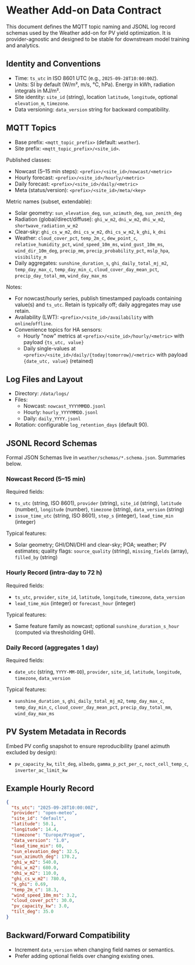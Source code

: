 # Weather Add-on Data Contract

This document defines the MQTT topic naming and JSONL log record schemas used by the Weather add-on for PV yield optimization. It is provider-agnostic and designed to be stable for downstream model training and analytics.

## Identity and Conventions
- Time: `ts_utc` in ISO 8601 UTC (e.g., `2025-09-28T10:00:00Z`).
- Units: SI by default (W/m², m/s, °C, hPa). Energy in kWh, radiation integrals in MJ/m².
- Site identity: `site_id` (string), location `latitude`, `longitude`, optional `elevation_m`, `timezone`.
- Data versioning: `data_version` string for backward compatibility.

## MQTT Topics
- Base prefix: `<mqtt_topic_prefix>` (default: `weather`).
- Site prefix: `<mqtt_topic_prefix>/<site_id>`.

Published classes:
- Nowcast (5–15 min steps): `<prefix>/<site_id>/nowcast/<metric>`
- Hourly forecast: `<prefix>/<site_id>/hourly/<metric>`
- Daily forecast: `<prefix>/<site_id>/daily/<metric>`
- Meta (status/version): `<prefix>/<site_id>/meta/<key>`

Metric names (subset, extendable):
- Solar geometry: `sun_elevation_deg`, `sun_azimuth_deg`, `sun_zenith_deg`
- Radiation (global/direct/diffuse): `ghi_w_m2`, `dni_w_m2`, `dhi_w_m2`, `shortwave_radiation_w_m2`
- Clear-sky: `ghi_cs_w_m2`, `dni_cs_w_m2`, `dhi_cs_w_m2`, `k_ghi`, `k_dni`
- Weather: `cloud_cover_pct`, `temp_2m_c`, `dew_point_c`, `relative_humidity_pct`, `wind_speed_10m_ms`, `wind_gust_10m_ms`, `wind_dir_10m_deg`, `precip_mm`, `precip_probability_pct`, `mslp_hpa`, `visibility_m`
- Daily aggregates: `sunshine_duration_s`, `ghi_daily_total_mj_m2`, `temp_day_max_c`, `temp_day_min_c`, `cloud_cover_day_mean_pct`, `precip_day_total_mm`, `wind_day_max_ms`

Notes:
- For nowcast/hourly series, publish timestamped payloads containing value(s) and `ts_utc`. Retain is typically off; daily aggregates may use retain.
- Availability (LWT): `<prefix>/<site_id>/availability` with `online`/`offline`.
 - Convenience topics for HA sensors:
   - Hourly "now" metrics at `<prefix>/<site_id>/hourly/<metric>` with payload `{ts_utc, value}`
   - Daily single-values at `<prefix>/<site_id>/daily/{today|tomorrow}/<metric>` with payload `{date_utc, value}` (retained)

## Log Files and Layout
- Directory: `/data/logs/`
- Files:
  - Nowcast: `nowcast_YYYYMMDD.jsonl`
  - Hourly: `hourly_YYYYMMDD.jsonl`
  - Daily: `daily_YYYY.jsonl`
- Rotation: configurable `log_retention_days` (default 90).

## JSONL Record Schemas
Formal JSON Schemas live in `weather/schemas/*.schema.json`. Summaries below.

### Nowcast Record (5–15 min)
Required fields:
- `ts_utc` (string, ISO 8601), `provider` (string), `site_id` (string), `latitude` (number), `longitude` (number), `timezone` (string), `data_version` (string)
- `issue_time_utc` (string, ISO 8601), `step_s` (integer), `lead_time_min` (integer)

Typical features:
- Solar geometry; GHI/DNI/DHI and clear-sky; POA; weather; PV estimates; quality flags: `source_quality` (string), `missing_fields` (array), `filled_by` (string)

### Hourly Record (intra-day to 72 h)
Required fields:
- `ts_utc`, `provider`, `site_id`, `latitude`, `longitude`, `timezone`, `data_version`
- `lead_time_min` (integer) or `forecast_hour` (integer)

Typical features:
- Same feature family as nowcast; optional `sunshine_duration_s_hour` (computed via thresholding GHI).

### Daily Record (aggregates 1 day)
Required fields:
- `date_utc` (string, `YYYY-MM-DD`), `provider`, `site_id`, `latitude`, `longitude`, `timezone`, `data_version`

Typical features:
- `sunshine_duration_s`, `ghi_daily_total_mj_m2`, `temp_day_max_c`, `temp_day_min_c`, `cloud_cover_day_mean_pct`, `precip_day_total_mm`, `wind_day_max_ms`

## PV System Metadata in Records
Embed PV config snapshot to ensure reproducibility (panel azimuth excluded by design):
- `pv_capacity_kw`, `tilt_deg`, `albedo`, `gamma_p_pct_per_c`, `noct_cell_temp_c`, `inverter_ac_limit_kw`

## Example Hourly Record
```json
{
  "ts_utc": "2025-09-28T10:00:00Z",
  "provider": "open-meteo",
  "site_id": "default",
  "latitude": 50.1,
  "longitude": 14.4,
  "timezone": "Europe/Prague",
  "data_version": "1.0",
  "lead_time_min": 60,
  "sun_elevation_deg": 32.5,
  "sun_azimuth_deg": 170.2,
  "ghi_w_m2": 540.0,
  "dni_w_m2": 680.0,
  "dhi_w_m2": 110.0,
  "ghi_cs_w_m2": 780.0,
  "k_ghi": 0.69,
  "temp_2m_c": 18.3,
  "wind_speed_10m_ms": 3.2,
  "cloud_cover_pct": 30.0,
  "pv_capacity_kw": 3.0,
  "tilt_deg": 35.0
}
```

## Backward/Forward Compatibility
- Increment `data_version` when changing field names or semantics.
- Prefer adding optional fields over changing existing ones.
